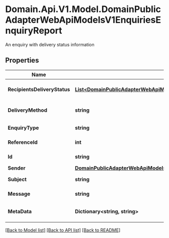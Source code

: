 # Domain.Api.V1.Model.DomainPublicAdapterWebApiModelsV1EnquiriesEnquiryReport
An enquiry with delivery status information
## Properties

Name | Type | Description | Notes
------------ | ------------- | ------------- | -------------
**RecipientsDeliveryStatus** | [**List&lt;DomainPublicAdapterWebApiModelsV1EnquiriesRecipientDeliveryStatus&gt;**](DomainPublicAdapterWebApiModelsV1EnquiriesRecipientDeliveryStatus.md) | Recipients of the delivery | [optional] 
**DeliveryMethod** | **string** | Delivery method of the enquiry | [optional] 
**EnquiryType** | **string** | Type of enquiry | [optional] 
**ReferenceId** | **int** | Listing identifier | [optional] 
**Id** | **string** | Enquiry identifier | [optional] 
**Sender** | [**DomainPublicAdapterWebApiModelsV1EnquiriesSender**](DomainPublicAdapterWebApiModelsV1EnquiriesSender.md) |  | [optional] 
**Subject** | **string** | Enquiry subject | [optional] 
**Message** | **string** | Enquiry message | [optional] 
**MetaData** | **Dictionary&lt;string, string&gt;** | MetaData of the enquiry | [optional] 

[[Back to Model list]](../README.md#documentation-for-models) [[Back to API list]](../README.md#documentation-for-api-endpoints) [[Back to README]](../README.md)

